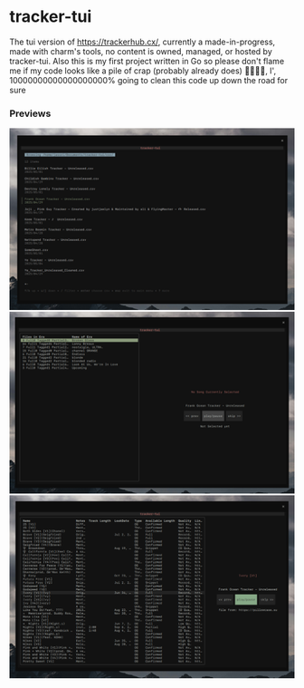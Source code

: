 # tracker-tui

The tui version of https://trackerhub.cx/, currently a made-in-progress, made with charm's tools, no content is owned, managed, or hosted by tracker-tui. Also this is my first project written in Go so please don't flame me if my code looks like a pile of crap (probably already does) 🙏🙏🙏🙏, I', 10000000000000000000% going to clean this code up down the road for sure

### Previews

![unreleased csv's](/assets/trackertuifilebrowser.png)
![eras view](/assets/trackertuiplayerview.png)
![eras songs view](/assets/trackertuiplayerview1.png)
